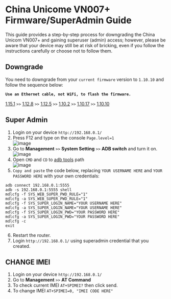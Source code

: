 # China Unicome VN007+ Firmware/SuperAdmin Guide
This guide provides a step-by-step process for downgrading the China Unicom VN007+ and gaining superuser (admin) access; however, please be aware that your device may still be at risk of bricking, even if you follow the instructions carefully or choose not to follow them.

## **Downgrade**

You need to downgrade from your `current firmware` version to `1.10.10` and follow the sequence below:

**`Use an Ethernet cable, not WiFi, to flash the firmware.`**

[1.15.1](https://github.com/jymarkb/China-Unicome-VN007-/blob/main/Firmware/X21G_1.15.1_IDU_1.10.4_update.bin)
 `>>` [1.12.8](https://github.com/jymarkb/China-Unicome-VN007-/blob/main/Firmware/X21G_1.12.8_usr_UN2020C_20220309_1.8.11_update.bin)
 `>>` [1.12.5](https://github.com/jymarkb/China-Unicome-VN007-/blob/main/Firmware/X21G_1.12.5_IDU_1810_UN2020C_20220222_VN007_1.15UP_update.bin)
 `>>` [1.10.2](https://github.com/jymarkb/China-Unicome-VN007-/blob/main/Firmware/X21G_IDU_1.10.2_usr_210821_update.pac)
 `>>` [1.10.17](https://github.com/jymarkb/China-Unicome-VN007-/blob/main/Firmware/X21G_1.10.17_185_usr_20211012_update.pac)
 `>>` [1.10.10](https://github.com/jymarkb/China-Unicome-VN007-/blob/main/Firmware/X21G_1.10.10_usr_UN2020C_20210918_1.8.5_update.pac)

## Super Admin

1. Login on your device `http://192.168.0.1/`
2. Press F12 and type on the console `Page.level=1` <br /> ![image](https://github.com/user-attachments/assets/a3a07041-6b52-4627-9ff1-dd3f94115691)
3. Go to **Management** `>>` **System Setting** `>>` **ADB switch** and turn it on. <br /> ![image](https://github.com/user-attachments/assets/78f473b6-a410-4e9b-9d7b-0b2961de004f)
4. Open `CMD` and `CD` to [adb tools](https://github.com/jymarkb/China-Unicome-VN007-/tree/main/adb%20tools) path<br /> ![image](https://github.com/user-attachments/assets/14f680ea-6027-4370-8815-1983d545cbc7)
5. `Copy and paste` the code below, replacing `YOUR USERNAME HERE` and `YOUR PASSWORD HERE` with your own credentials:
```
adb connect 192.168.0.1:5555
adb -s 192.168.0.1:5555 shell
mdlcfg -f SYS_WEB_SUPER_PWD_RULE="1"
mdlcfg -a SYS_WEB_SUPER_PWD_RULE="1"
mdlcfg -f SYS_SUPER_LOGIN_NAME="YOUR USERNAME HERE"
mdlcfg -a SYS_SUPER_LOGIN_NAME="YOUR USERNAME HERE"
mdlcfg -f SYS_SUPER_LOGIN_PWD="YOUR PASSWORD HERE"
mdlcfg -a SYS_SUPER_LOGIN_PWD="YOUR PASSWORD HERE"
mdlcfg -c
exit
```
6. Restart the router.
7. Login `http://192.168.0.1/` using superadmin credential that you created.

## CHANGE IMEI
1. Login on your device `http://192.168.0.1/`
2. Go to **Management** `>>` **AT Command**
3. To check current IMEI `AT+SPIMEI?` then click send.
4. To change IMEI `AT+SPIMEI=0, "IMEI CODE HERE"`

